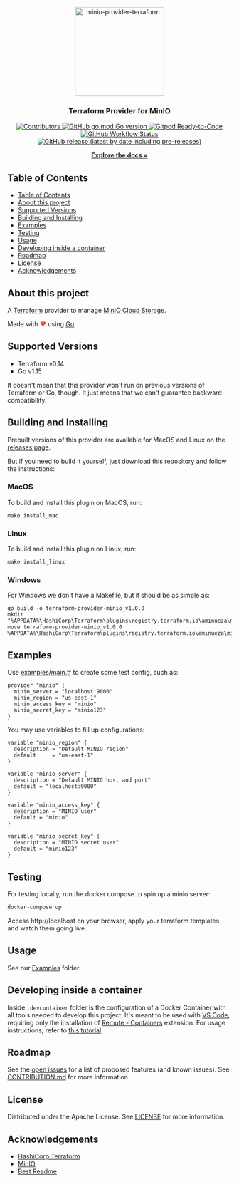 <p align="center">
  <a href="https://github.com/aminueza/terraform-provider-minio">
    <img src="https://i.imgur.com/yijdDec.png" alt="minio-provider-terraform" width="200">
  </a>
  <h3 align="center" style="font-weight: bold">Terraform Provider for MinIO</h3>
  <p align="center">
    <a href="https://github.com/aminueza/terraform-provider-minio/graphs/contributors">
      <img alt="Contributors" src="https://img.shields.io/github/contributors/aminueza/terraform-provider-minio">
    </a>
    <a href="https://golang.org/doc/devel/release.html">
      <img alt="GitHub go.mod Go version" src="https://img.shields.io/github/go-mod/go-version/aminueza/terraform-provider-minio">
    </a>
    <a href="https://gitpod.io/#https://github.com/aminueza/terraform-provider-minio">
      <img alt="Gitpod Ready-to-Code" src="https://img.shields.io/badge/Gitpod-Ready--to--Code-blue?logo=gitpod">
    </a>
    <a href="https://github.com/aminueza/terraform-provider-minio/actions?query=workflow%3A%22Terraform+Provider+CI%22">
      <img alt="GitHub Workflow Status" src="https://img.shields.io/github/workflow/status/aminueza/terraform-provider-minio/Terraform%20Provider%20CI">
    </a>
    <a href="https://github.com/aminueza/terraform-provider-minio/releases">
      <img alt="GitHub release (latest by date including pre-releases)" src="https://img.shields.io/github/v/release/aminueza/terraform-provider-minio?include_prereleases">
    </a>
  </p>
  <p align="center">
    <a href="https://github.com/aminueza/terraform-provider-minio/tree/master/docs"><strong>Explore the docs »</strong></a>
  </p>
</p>

## Table of Contents

- [Table of Contents](#table-of-contents)
- [About this project](#about-this-project)
- [Supported Versions](#supported-versions)
- [Building and Installing](#building-and-installing)
- [Examples](#examples)
- [Testing](#testing)
- [Usage](#usage)
- [Developing inside a container](#developing-inside-a-container)
- [Roadmap](#roadmap)
- [License](#license)
- [Acknowledgements](#acknowledgements)

## About this project

A [Terraform](https://www.terraform.io) provider to manage [MinIO Cloud Storage](https://min.io).

Made with <span style="color: #e25555;">&#9829;</span> using [Go](https://golang.org/).

## Supported Versions

- Terraform v0.14
- Go v1.15

It doesn't mean that this provider won't run on previous versions of Terraform or Go, though.
It just means that we can't guarantee backward compatibility.

## Building and Installing

Prebuilt versions of this provider are available for MacOS and Linux on the [releases page](https://github.com/aminueza/terraform-provider-minio/releases/latest).

But if you need to build it yourself, just download this repository and follow the instructions:

### MacOS

To build and install this plugin on MacOS, run:

```
make install_mac
```

### Linux

To build and install this plugin on Linux, run:

```
make install_linux
```

### Windows

For Windows we don't have a Makefile, but it should be as simple as:

```
go build -o terraform-provider-minio_v1.0.0
mkdir "%APPDATA%\HashiCorp\Terraform\plugins\registry.terraform.io\aminueza\minio\1.0.0\windows_amd64"
move terraform-provider-minio_v1.0.0 %APPDATA%\HashiCorp\Terraform\plugins\registry.terraform.io\aminueza\minio\1.0.0\windows_amd64
```

## Examples

Use [examples/main.tf](./examples/user/main.tf) to create some test config, such as:

```hcl
provider "minio" {
  minio_server = "localhost:9000"
  minio_region = "us-east-1"
  minio_access_key = "minio"
  minio_secret_key = "minio123"
}
```

You may use variables to fill up configurations:

```hcl
variable "minio_region" {
  description = "Default MINIO region"
  default     = "us-east-1"
}

variable "minio_server" {
  description = "Default MINIO host and port"
  default = "localhost:9000"
}

variable "minio_access_key" {
  description = "MINIO user"
  default = "minio"
}

variable "minio_secret_key" {
  description = "MINIO secret user"
  default = "minio123"
}
```

## Testing

For testing locally, run the docker compose to spin up a minio server:

```sh
docker-compose up
```

Access http://localhost on your browser, apply your terraform templates and watch them going live.

## Usage

See our [Examples](examples/) folder.

## Developing inside a container

Inside `.devcontainer` folder is the configuration of a Docker Container with all tools needed to develop this project. It's meant to be used with [VS Code](https://code.visualstudio.com), requiring only the installation of [Remote - Containers](https://marketplace.visualstudio.com/items?itemName=ms-vscode-remote.remote-containers) extension. For usage instructions, refer to [this tutorial](https://code.visualstudio.com/docs/remote/containers).

## Roadmap

See the [open issues](https://github.com/aminueza/terraform-provider-minio/issues) for a list of proposed features (and known issues). See [CONTRIBUTION.md](./docs/github/CONTRIBUTING.md) for more information.

## License

Distributed under the Apache License. See [LICENSE](./LICENSE) for more information.

## Acknowledgements

- [HashiCorp Terraform](https://www.hashicorp.com/products/terraform)
- [MinIO](https://min.io)
- [Best Readme](https://github.com/othneildrew/Best-README-Template)
